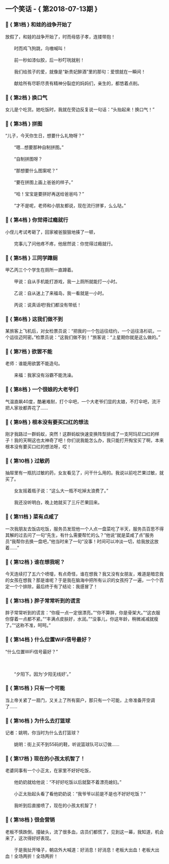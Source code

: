 ## 一个笑话 - { 第2018-07-13期 }
</hr>

### :jack_o_lantern: { 第1档 } 和娃的战争开始了
放假了，和娃的战争开始了，时而母慈子孝，连搂带抱！<br/><br/>　　时而鸡飞狗跳，乌嗷喊叫！<br/><br/>　　前一秒如漆似胶，后一秒叮咣就削！<br/><br/>　　我们给孩子的爱，就像是“新贵妃醉酒”里的那句：爱恨就在一瞬间！<br/><br/>　　献给所有尽职尽责有精神分裂症的妈妈们，亲生的，都悠着点削。


### :jack_o_lantern: { 第2档 } 换口气
女儿是个吃货。她吃饭时，我就在旁边反复说一句话：“头抬起来！换口气！”


### :jack_o_lantern: { 第3档 } 拼图
“儿子，今天你生日，想要什么礼物呀？”<br/><br/>　　“嗯…想要那种自制拼图。”<br/><br/>　　“自制拼图呀？<br/><br/>　　“那想要什么图案呢？”<br/><br/>　　“要在拼图上画上爸爸的样子。”<br/><br/>　　“哈！宝宝是要拼好再送给爸爸吗？”<br/><br/>　　“才不是呢，老师和小朋友都说，现在流行拼爹，么么哒。”


### :jack_o_lantern: { 第4档 } 你觉得过瘾就行
小侄儿考试考砸了，回家被爸狠狠地揍了一顿，<br/><br/>　　完事儿了问他疼不疼，他居然说：你觉得过瘾就行。


### :jack_o_lantern: { 第5档 } 三同学蹲厕
甲乙丙三个个学生在厕所一直蹲着。<br/><br/>　　甲说：自从手机能打游戏，我一上厕所就能打一小时。<br/><br/>　　乙说：自从迷上了来福岛，我一看就是一小时。<br/><br/>　　丙说：说真话吧!我们都没有带纸！


### :jack_o_lantern: { 第6档 } 这我们做不到
某旅客上飞机后，对女检票员说：“把我的一个包运往纽约，一个运往洛杉矶，一个运往迈阿密。”检票员说：“这我们做不到！”旅客说：“上星期你就是这么做的。”


### :jack_o_lantern: { 第7档 } 欲罢不能
老师：谁能用欲罢不能造句。<br/><br/>　　来福：我家没有浴霸不能洗澡。


### :jack_o_lantern: { 第8档 } 一个很娘的大老爷们
气温直飙40度，酷暑难耐，打个伞吧，一个大老爷们显的太娘，不打伞吧，流汗把人家妆都弄花了……


### :jack_o_lantern: { 第9档 } 根本没有要买口红的想法
刚才我路过一群蚂蚁，突然！这群蚂蚁快速变换阵型排成了一支阿玛尼口红的样子！我的天啊这也太神奇了吧！你们说我能怎么办，我只能打开掏宝买了啊，本来根本没有要买口红的想法呀，哎！


### :jack_o_lantern: { 第10档 } 过敏药
抽屉里有一瓶抗过敏的药，女友看见了，问干什么用的。我说以前吃芒果过敏，就买了。<br/><br/>　　女友摇着瓶子说：“这么大一瓶不吃掉太浪费了。”<br/><br/>　　我还没听明白，晚上她就买了三斤芒果回来。


### :jack_o_lantern: { 第11档 } 菜有点咸了
一次我朋友去饭店吃饭，服务员发现他一个人点一盘菜吃了半天，服务员百思不得其解的过去问了一句“先生，有什么需要帮忙的么？”他说“就是菜咸了点”服务员“我帮你去换一盘吧，”他当时来了一句“没事！时间可以冲淡一切，给我放这放着……”


### :jack_o_lantern: { 第12档 } 谁在想我呢？
今天连续打了五六个喷嚏，有点奇怪，谁在想我？我又没有女朋友，难道是暗恋我的女孩在想我？那是谁呢？于是我在脑海中把所有认识的女孩捋了一遍，一个个否定一个个排除，最后终于有了结论：我感冒了！


### :jack_o_lantern: { 第13档 } 胖子常常听到的谎言
胖子常常听到的谎言：“你瘦一点一定很漂亮。”“你不算胖，你是骨架大。”“这衣服你穿着一点都不紧。”“丰满点皮肤好，水润。”“没事儿，你这年龄，稍微减减就瘦了。”“这称不准，呵呵。”


### :jack_o_lantern: { 第14档 } 什么位置WiFi信号最好？
“什么位置WiFi信号最好？”<br/><br/><br/><br/>　　“夕阳下。因为‘夕阳无线好’。”


### :jack_o_lantern: { 第15档 } 只有一个可能
当上帝关紧了一扇门，又关上了所有窗户，那只有一个可能，上帝准备开空调了……


### :jack_o_lantern: { 第16档 } 为什么去打篮球
记者：姚明，你当时为什么去打篮球？<br/><br/>　　姚明：街上买不到55码的鞋，听说篮球队可以订做……


### :jack_o_lantern: { 第17档 } 现在的小孩太机智了！
老婆同事有一个小正太，在家里不好好吃饭，<br/><br/>　　他奶奶就给他说：“不好好吃饭以后就娶不着漂亮媳妇。”<br/><br/>　　小正太抬起头看了看他奶奶说：“我爷爷以前是不是也不好好吃饭？”<br/><br/>　　我听到后直接喷了，现在的小孩太机智了！


### :jack_o_lantern: { 第18档 } 很会营销
老板不慎跌倒，撞破头，流了很多血，店员们都慌了，见到这一幕，我知道，机会来了，这次得好好表现。<br/><br/>　　于是我扯开嗓子，朝店外大喊道：好消息！好消息！老板大出血！老板大出血！全场两折！全场两折！

